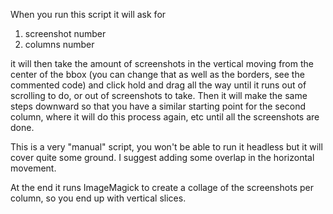 When you run this script it will ask for

1. screenshot number
2. columns number

it will then take the amount of screenshots in the vertical moving from the center of the bbox (you can change that as well as the borders, see the commented code) and click hold and drag all the way until it runs out of scrolling to do, or out of screenshots to take.
Then it will make the same steps downward so that you have a similar starting point for the second column, where it will do this process again, etc until all the screenshots are done.

This is a very "manual" script, you won't be able to run it headless but it will cover quite some ground. I suggest adding some overlap in the horizontal movement.

At the end it runs ImageMagick to create a collage of the screenshots per column, so you end up with vertical slices.
